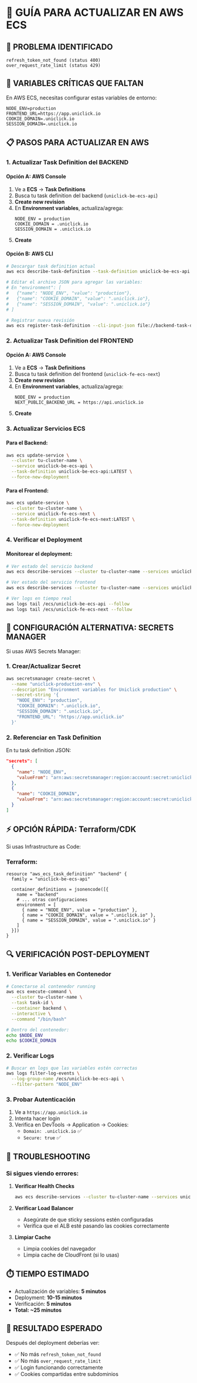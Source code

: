 # 🚀 GUÍA PARA ACTUALIZAR EN AWS ECS

## 🎯 **PROBLEMA IDENTIFICADO**
```
refresh_token_not_found (status 400)
over_request_rate_limit (status 429)
```

## 🔧 **VARIABLES CRÍTICAS QUE FALTAN**

En AWS ECS, necesitas configurar estas variables de entorno:

```
NODE_ENV=production
FRONTEND_URL=https://app.uniclick.io
COOKIE_DOMAIN=.uniclick.io
SESSION_DOMAIN=.uniclick.io
```

## 📋 **PASOS PARA ACTUALIZAR EN AWS**

### **1. Actualizar Task Definition del BACKEND**

#### **Opción A: AWS Console**
1. Ve a **ECS** → **Task Definitions**
2. Busca tu task definition del backend (`uniclick-be-ecs-api`)
3. **Create new revision**
4. En **Environment variables**, actualiza/agrega:
   ```
   NODE_ENV = production
   COOKIE_DOMAIN = .uniclick.io
   SESSION_DOMAIN = .uniclick.io
   ```
5. **Create**

#### **Opción B: AWS CLI**
```bash
# Descargar task definition actual
aws ecs describe-task-definition --task-definition uniclick-be-ecs-api --query taskDefinition > backend-task-def.json

# Editar el archivo JSON para agregar las variables:
# En "environment": [
#   {"name": "NODE_ENV", "value": "production"},
#   {"name": "COOKIE_DOMAIN", "value": ".uniclick.io"},
#   {"name": "SESSION_DOMAIN", "value": ".uniclick.io"}
# ]

# Registrar nueva revisión
aws ecs register-task-definition --cli-input-json file://backend-task-def.json
```

### **2. Actualizar Task Definition del FRONTEND**

#### **Opción A: AWS Console**
1. Ve a **ECS** → **Task Definitions**
2. Busca tu task definition del frontend (`uniclick-fe-ecs-next`)
3. **Create new revision**
4. En **Environment variables**, actualiza/agrega:
   ```
   NODE_ENV = production
   NEXT_PUBLIC_BACKEND_URL = https://api.uniclick.io
   ```
5. **Create**

### **3. Actualizar Servicios ECS**

#### **Para el Backend:**
```bash
aws ecs update-service \
  --cluster tu-cluster-name \
  --service uniclick-be-ecs-api \
  --task-definition uniclick-be-ecs-api:LATEST \
  --force-new-deployment
```

#### **Para el Frontend:**
```bash
aws ecs update-service \
  --cluster tu-cluster-name \
  --service uniclick-fe-ecs-next \
  --task-definition uniclick-fe-ecs-next:LATEST \
  --force-new-deployment
```

### **4. Verificar el Deployment**

#### **Monitorear el deployment:**
```bash
# Ver estado del servicio backend
aws ecs describe-services --cluster tu-cluster-name --services uniclick-be-ecs-api

# Ver estado del servicio frontend  
aws ecs describe-services --cluster tu-cluster-name --services uniclick-fe-ecs-next

# Ver logs en tiempo real
aws logs tail /ecs/uniclick-be-ecs-api --follow
aws logs tail /ecs/uniclick-fe-ecs-next --follow
```

## 🎯 **CONFIGURACIÓN ALTERNATIVA: SECRETS MANAGER**

Si usas AWS Secrets Manager:

### **1. Crear/Actualizar Secret**
```bash
aws secretsmanager create-secret \
  --name "uniclick-production-env" \
  --description "Environment variables for Uniclick production" \
  --secret-string '{
    "NODE_ENV": "production",
    "COOKIE_DOMAIN": ".uniclick.io", 
    "SESSION_DOMAIN": ".uniclick.io",
    "FRONTEND_URL": "https://app.uniclick.io"
  }'
```

### **2. Referenciar en Task Definition**
En tu task definition JSON:
```json
"secrets": [
  {
    "name": "NODE_ENV",
    "valueFrom": "arn:aws:secretsmanager:region:account:secret:uniclick-production-env:NODE_ENV::"
  },
  {
    "name": "COOKIE_DOMAIN", 
    "valueFrom": "arn:aws:secretsmanager:region:account:secret:uniclick-production-env:COOKIE_DOMAIN::"
  }
]
```

## ⚡ **OPCIÓN RÁPIDA: Terraform/CDK**

Si usas Infrastructure as Code:

### **Terraform:**
```hcl
resource "aws_ecs_task_definition" "backend" {
  family = "uniclick-be-ecs-api"
  
  container_definitions = jsonencode([{
    name = "backend"
    # ... otras configuraciones
    environment = [
      { name = "NODE_ENV", value = "production" },
      { name = "COOKIE_DOMAIN", value = ".uniclick.io" },
      { name = "SESSION_DOMAIN", value = ".uniclick.io" }
    ]
  }])
}
```

## 🔍 **VERIFICACIÓN POST-DEPLOYMENT**

### **1. Verificar Variables en Contenedor**
```bash
# Conectarse al contenedor running
aws ecs execute-command \
  --cluster tu-cluster-name \
  --task task-id \
  --container backend \
  --interactive \
  --command "/bin/bash"

# Dentro del contenedor:
echo $NODE_ENV
echo $COOKIE_DOMAIN
```

### **2. Verificar Logs**
```bash
# Buscar en logs que las variables estén correctas
aws logs filter-log-events \
  --log-group-name /ecs/uniclick-be-ecs-api \
  --filter-pattern "NODE_ENV"
```

### **3. Probar Autenticación**
1. Ve a `https://app.uniclick.io`
2. Intenta hacer login
3. Verifica en DevTools → Application → Cookies:
   - `Domain: .uniclick.io` ✅
   - `Secure: true` ✅

## 🚨 **TROUBLESHOOTING**

### **Si sigues viendo errores:**

1. **Verificar Health Checks**
   ```bash
   aws ecs describe-services --cluster tu-cluster-name --services uniclick-be-ecs-api
   ```

2. **Verificar Load Balancer**
   - Asegúrate de que sticky sessions estén configuradas
   - Verifica que el ALB esté pasando las cookies correctamente

3. **Limpiar Cache**
   - Limpia cookies del navegador
   - Limpia cache de CloudFront (si lo usas)

## ⏱️ **TIEMPO ESTIMADO**
- Actualización de variables: **5 minutos**
- Deployment: **10-15 minutos**
- Verificación: **5 minutos**
- **Total: ~25 minutos**

## 🎉 **RESULTADO ESPERADO**

Después del deployment deberías ver:
- ✅ No más `refresh_token_not_found`
- ✅ No más `over_request_rate_limit`  
- ✅ Login funcionando correctamente
- ✅ Cookies compartidas entre subdominios 